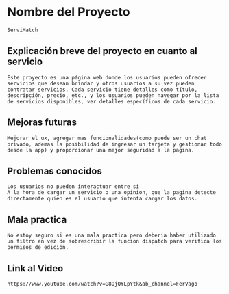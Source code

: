 # Nombre del Proyecto

    ServiMatch

## Explicación breve del proyecto en cuanto al servicio

    Este proyecto es una página web donde los usuarios pueden ofrecer servicios que desean brindar y otros usuarios a su vez pueden contratar servicios. Cada servicio tiene detalles como título, descripción, precio, etc., y los usuarios pueden navegar por la lista de servicios disponibles, ver detalles específicos de cada servicio.

## Mejoras futuras

    Mejorar el ux, agregar mas funcionalidades(como puede ser un chat privado, ademas la posibilidad de ingresar un tarjeta y gestionar todo desde la app) y proporcionar una mejor seguridad a la pagina.

## Problemas conocidos

    Los usuarios no pueden interactuar entre si
    A la hora de cargar un servicio o una opinion, que la pagina detecte directamente quien es el usuario que intenta cargar los datos.

## Mala practica

    No estoy seguro si es una mala practica pero deberia haber utilizado un filtro en vez de sobrescribir la funcion dispatch para verifica los permisos de edición.

## Link al Video

    https://www.youtube.com/watch?v=G8OjQYLpYtk&ab_channel=FerVago
